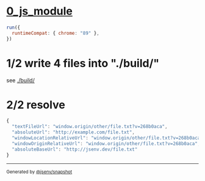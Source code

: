 # [0_js_module](../../new_url.test.mjs#L23)

```js
run({
  runtimeCompat: { chrome: "89" },
})
```

# 1/2 write 4 files into "./build/"

see [./build/](./build/)

# 2/2 resolve

```js
{
  "textFileUrl": "window.origin/other/file.txt?v=268b0aca",
  "absoluteUrl": "http://example.com/file.txt",
  "windowLocationRelativeUrl": "window.origin/other/file.txt?v=268b0aca",
  "windowOriginRelativeUrl": "window.origin/other/file.txt?v=268b0aca",
  "absoluteBaseUrl": "http://jsenv.dev/file.txt"
}
```
---

<sub>
  Generated by <a href="https://github.com/jsenv/core/tree/main/packages/independent/snapshot">@jsenv/snapshot</a>
</sub>